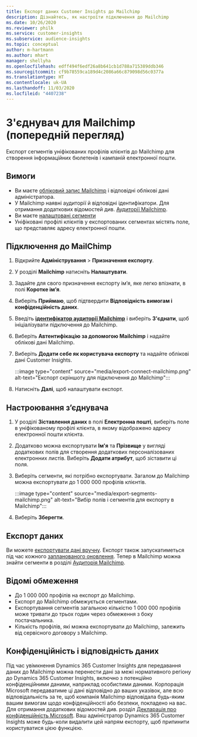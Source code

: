 ```yaml
---
title: Експорт даних Customer Insights до Mailchimp
description: Дізнайтесь, як настроїти підключення до Mailchimp
ms.date: 10/26/2020
ms.reviewer: philk
ms.service: customer-insights
ms.subservice: audience-insights
ms.topic: conceptual
author: m-hartmann
ms.author: mhart
manager: shellyha
ms.openlocfilehash: edff494f6edf26a8b641cb1d788a715389ddb346
ms.sourcegitcommit: cf9b78559ca189d4c2086a66c879098d56c0377a
ms.translationtype: HT
ms.contentlocale: uk-UA
ms.lasthandoff: 11/03/2020
ms.locfileid: "4407238"
---
```

# <a name="connector-for-mailchimp-preview"></a>З'єднувач для Mailchimp (попередній перегляд)

Експорт сегментів уніфікованих профілів клієнтів до Mailchimp для створення інформаційних бюлетенів і кампаній електронної пошти.

## <a name="prerequisites"></a>Вимоги

-   Ви маєте [обліковий запис Mailchimp](https://mailchimp.com/) і відповідні облікові дані адміністратора.
-   У Mailchimp наявні аудиторії й відповідні ідентифікатори. Для отримання додаткових відомостей див. [Аудиторії Mailchimp](https://mailchimp.com/help/create-audience/).
-   Ви маєте [налаштовані сегменти](segments.md)
-   Уніфіковані профілі клієнтів у експортованих сегментах містять поле, що представляє адресу електронної пошти.

## <a name="connect-to-mailchimp"></a>Підключення до MailChimp

1. Відкрийте **Адміністрування** > **Призначення експорту**.

1. У розділі **Mailchimp** натисніть **Налаштувати**.

1. Задайте для свого призначення експорту ім’я, яке легко впізнати, в полі **Коротке ім’я**.

1. Виберіть **Приймаю**, щоб підтвердити **Відповідність вимогам і конфіденційність даних**.

1. Введіть **[ідентифікатор аудиторії Mailchimp](https://mailchimp.com/help/find-audience-id/)** і виберіть **З'єднати**, щоб ініціалізувати підключення до Mailchimp.

1. Виберіть **Автентифікацію за допомогою Mailchimp** і надайте облікові дані Mailchimp.

1. Виберіть **Додати себе як користувача експорту** та надайте облікові дані Customer Insights.

   :::image type="content" source="media/export-connect-mailchimp.png" alt-text="Експорт скріншоту для підключення до Mailchimp":::

1. Натисніть **Далі**, щоб налаштувати експорт.

## <a name="configure-the-connector"></a>Настроювання з’єднувача

1. У розділі **Зіставлення даних** в полі **Електронна пошті**, виберіть поле в уніфікованому профілі клієнта, в якому відображено адресу електронної пошти клієнта. 

1. Додатково можна експортувати **Ім'я** та **Прізвище** у вигляді додаткових полів для створення додаткових персоналізованих електронних листів. Виберіть **Додати атрибут**, щоб зіставити ці поля.

1. Виберіть сегменти, які потрібно експортувати. Загалом до Mailchimp можна експортувати до 1 000 000 профілів клієнтів.

   :::image type="content" source="media/export-segments-mailchimp.png" alt-text="Вибір полів і сегментів для експорту в Mailchimp":::

1. Виберіть **Зберегти**.

## <a name="export-the-data"></a>Експорт даних

Ви можете [експортувати дані вручну](export-destinations.md). Експорт також запускатиметься під час кожного [запланованого оновлення](system.md#schedule-tab). Тепер в Mailchimp можна знайти сегменти в розділі [Аудиторія Mailchimp](https://mailchimp.com/help/create-audience/).

## <a name="known-limitations"></a>Відомі обмеження

- До 1 000 000 профілів на експорт до Mailchimp.
- Експорт до Mailchimp обмежується сегментами.
- Експортування сегментів загальною кількістю 1 000 000 профілів може тривати до трьох годин через обмеження з боку постачальника. 
- Кількість профілів, які можна експортувати до Mailchimp, залежить від сервісного договору з Mailchimp.

## <a name="data-privacy-and-compliance"></a>Конфіденційність і відповідність даних

Під час увімкнення Dynamics 365 Customer Insights для передавання даних до Mailchimp можна перенести дані за межі нормативного регіону до Dynamics 365 Customer Insights, включно з потенційно конфіденційними даними, наприклад особистими даними. Корпорація Microsoft передаватиме ці дані відповідно до ваших указівок, але всю відповідальність за те, щоб компанія Mailchimp відповідала будь-яким вашим вимогам щодо конфіденційності або безпеки, покладено на вас. Для отримання додаткових відомостей див. розділ [Декларація про конфіденційність Microsoft](https://go.microsoft.com/fwlink/?linkid=396732).
Ваш адміністратор Dynamics 365 Customer Insights може будь-коли видалити цей напрям експорту, щоб припинити користуватися цією функцією.
